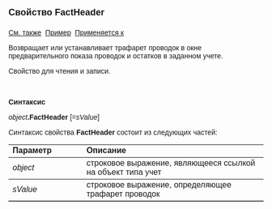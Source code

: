 ﻿<html>
<head>
<title>Учет\FactHeader</title>
</head>

<body>

<p><strong><font size="4" face="Arial">Свойство FactHeader<br>
<br>
</font></strong><font face="Arial"><a href="../AsAccounting.html">См. 
также</a>&nbsp; <a href="../../Examples/E_AsAccounting.html">Пример</a>&nbsp; <a
href="../AsAccounting.html">Применяется к</a></font></p>

<p><font face="Arial">Возвращает или устанавливает трафарет проводок в 
окне предварительного показа проводок и остатков в заданном учете.</font></p>

<p><font face="Arial">Свойство для чтения и записи.</font></p>

<p class="label">&nbsp;</p>

<p class="label"><font face="Arial"><b>Синтаксис</b></font></p>

<p><font face="Arial"><em>object</em><strong>.FactHeader </strong>[=<em>sValue</em>]&nbsp;</font></p>

<p><font face="Arial">Синтаксис свойства <strong>FactHeader</strong>
состоит из следующих частей:</font></p>

<table border="1" cellPadding="5" cols="2" frame="below" rules="rows">
<TBODY>
  <tr vAlign="top">
    <td class="label" width="29%"><font face="Arial"><b>Параметр</b></font></td>
    <td class="label" width="71%"><font face="Arial"><strong>Описание</strong></font></td>
  </tr>
  <tr>
    <td width="29%"><em><font face="Arial">object</font></em></td>
    <td width="71%"><font face="Arial">строковое выражение, являющееся 
	ссылкой на объект типа учет</font></td>
  </tr>
</TBODY>
  <tr>
    <td width="29%"><em><font face="Arial">sValue</font></em></td>
    <td width="71%"><font face="Arial">строковое выражение, 
	определяющее трафарет проводок</font></td>
  </tr>
</table>

<p class="label">&nbsp;</p>
</body>
</html>
